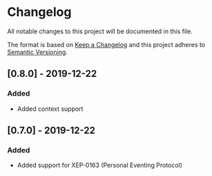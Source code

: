 # Changelog
All notable changes to this project will be documented in this file.

The format is based on [Keep a Changelog](http://keepachangelog.com/en/1.0.0/)
and this project adheres to [Semantic Versioning](http://semver.org/spec/v2.0.0.html).

## [0.8.0] - 2019-12-22
### Added
- Added context support

## [0.7.0] - 2019-12-22
### Added
- Added support for XEP-0163 (Personal Eventing Protocol)
